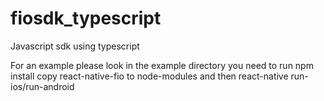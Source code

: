 # fiosdk_typescript
Javascript sdk using typescript

For an example please look in the example directory
you need to run npm install
copy react-native-fio to node-modules
and then react-native run-ios/run-android
